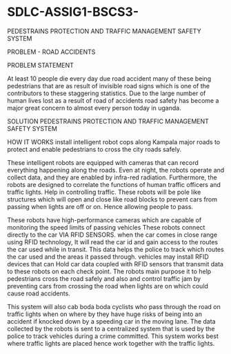 # SDLC-ASSIG1-BSCS3-
PEDESTRAINS PROTECTION AND TRAFFIC MANAGEMENT SAFETY SYSTEM

PROBLEM - ROAD ACCIDENTS

PROBLEM STATEMENT

At least 10 people die every day due road accident many of these being pedestrians
that are as result of invisible road signs which is one of the contributors to these
staggering statistics. Due to the large number of human lives lost as a result of road of
accidents road safety has become a major great concern to almost every person today
in uganda.

SOLUTION 
PEDESTRAINS PROTECTION AND TRAFFIC MANAGEMENT SAFETY SYSTEM

HOW IT WORKS
install intelligent robot cops along Kampala major roads to protect and enable pedestrians to cross the city roads safely. 

These intelligent robots are equipped with cameras that can record everything happening along the roads. Even at night, the robots operate and collect data, and they are enabled by infra-red radiation. Furthermore, the robots are designed to correlate the functions of human traffic officers and traffic lights.
Help in controlling traffic. These robots will be pole like structures which will open and close like road blocks to prevent cars from passing when lights are off or on. Hence allowing people to pass.

These robots have high-performance cameras which are capable of monitoring the speed limits of passing vehicles
These robots connect directly to the car VIA RFID SENSORS. when the car comes in close range using RFID technology, It will read the car id and gain access to the routes the car used while in transit. This data helps the police to track which routes the car used and the areas it passed through.
vehicles may install RFID devices that can Hold car data coupled with RFID sensors that transmit data to these robots on each check point.
The robots main purpose it to help pedestrians cross the road safely and also and control traffic jam by preventing cars from crossing the road when lights are on which could cause road accidents.

This system will also cab boda boda cyclists who pass through the road on traffic lights when on where by they have huge risks of being into an accident if knocked down by a speeding car in the moving lane.
The data collected by the robots is sent to a centralized system that is used by the police to track vehicles during a crime committed.
This system works best where traffic lights are placed hence work together with the traffic lights.
